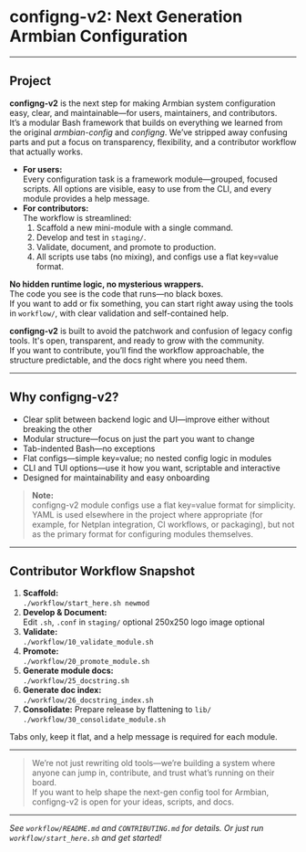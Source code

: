 # configng-v2: Next Generation Armbian Configuration

---

## Project

**configng-v2** is the next step for making Armbian system configuration easy, clear, and maintainable—for users, maintainers, and contributors.  
It’s a modular Bash framework that builds on everything we learned from the original *armbian-config* and *configng*. We’ve stripped away confusing parts and put a focus on transparency, flexibility, and a contributor workflow that actually works.

- **For users:**  
  Every configuration task is a framework module—grouped, focused scripts. All options are visible, easy to use from the CLI, and every module provides a help message.
- **For contributors:**  
  The workflow is streamlined:  
  1. Scaffold a new mini-module with a single command.  
  2. Develop and test in `staging/`.  
  3. Validate, document, and promote to production.  
  4. All scripts use tabs (no mixing), and configs use a flat key=value format.

**No hidden runtime logic, no mysterious wrappers.**  
The code you see is the code that runs—no black boxes.  
If you want to add or fix something, you can start right away using the tools in `workflow/`, with clear validation and self-contained help.

**configng-v2** is built to avoid the patchwork and confusion of legacy config tools. It's open, transparent, and ready to grow with the community.  
If you want to contribute, you’ll find the workflow approachable, the structure predictable, and the docs right where you need them.

---

## Why configng-v2?

- Clear split between backend logic and UI—improve either without breaking the other
- Modular structure—focus on just the part you want to change
- Tab-indented Bash—no exceptions
- Flat configs—simple key=value; no nested config logic in modules
- CLI and TUI options—use it how you want, scriptable and interactive
- Designed for maintainability and easy onboarding

> **Note:**  
> configng-v2 module configs use a flat key=value format for simplicity.  
> YAML is used elsewhere in the project where appropriate (for example, for Netplan integration, CI workflows, or packaging), but not as the primary format for configuring modules themselves.

---

## Contributor Workflow Snapshot

1. **Scaffold:**  
   `./workflow/start_here.sh newmod`
2. **Develop & Document:**  
   Edit `.sh`, `.conf` in `staging/` optional 250x250 logo image optional 
3. **Validate:**  
   `./workflow/10_validate_module.sh`  
4. **Promote:**  
   `./workflow/20_promote_module.sh`  
5. **Generate module docs:**  
   `./workflow/25_docstring.sh`  
6. **Generate doc index:**  
   `./workflow/26_docstring_index.sh`  
7. **Consolidate:** Prepare release by flattening to `lib/`  
   `./workflow/30_consolidate_module.sh`

Tabs only, keep it flat, and a help message is required for each module.

---

> We’re not just rewriting old tools—we’re building a system where anyone can jump in, contribute, and trust what’s running on their board.  
> If you want to help shape the next-gen config tool for Armbian, configng-v2 is open for your ideas, scripts, and docs.

---

*See `workflow/README.md` and `CONTRIBUTING.md` for details. Or just run `workflow/start_here.sh` and get started!*

